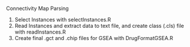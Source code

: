 Connectivity Map Parsing

1. Select Instances with selectInstances.R
2. Read Instances and extract data to text file, and create class (.cls) file with readInstances.R
3. Create final .gct and .chip files for GSEA with DrugFormatGSEA.R
